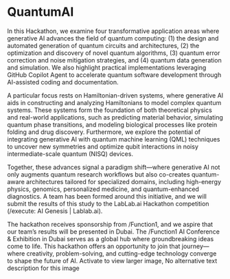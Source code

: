 # QuantumAI
In this Hackathon, we examine four transformative application areas where generative AI advances the field of quantum computing: (1) the design and automated generation of quantum circuits and architectures, (2) the optimization and discovery of novel quantum algorithms, (3) quantum error correction and noise mitigation strategies, and (4) quantum data generation and simulation. We also highlight practical implementations leveraging GitHub Copilot Agent to accelerate quantum software development through AI-assisted coding and documentation.

A particular focus rests on Hamiltonian-driven systems, where generative AI aids in constructing and analyzing Hamiltonians to model complex quantum systems. These systems form the foundation of both theoretical physics and real-world applications, such as predicting material behavior, simulating quantum phase transitions, and modeling biological processes like protein folding and drug discovery. Furthermore, we explore the potential of integrating generative AI with quantum machine learning (QML) techniques to uncover new symmetries and optimize qubit interactions in noisy intermediate-scale quantum (NISQ) devices.

Together, these advances signal a paradigm shift—where generative AI not only augments quantum research workflows but also co-creates quantum-aware architectures tailored for specialized domains, including high-energy physics, genomics, personalized medicine, and quantum-enhanced diagnostics.
A team has been formed around this initiative, and we will submit the results of this study to the LabLab.ai Hackathon competition (/execute: AI Genesis | Lablab.ai).

The hackathon receives sponsorship from /Function1, and we aspire that our team’s results will be presented in Dubai. The /Function1 AI Conference & Exhibition in Dubai serves as a global hub where groundbreaking ideas come to life. This hackathon offers an opportunity to join that journey—where creativity, problem-solving, and cutting-edge technology converge to shape the future of AI.
Activate to view larger image,
No alternative text description for this image
